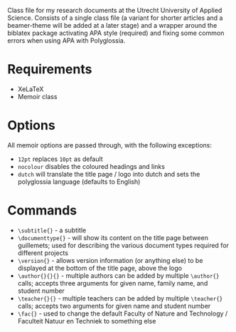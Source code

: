 Class file for my research documents at the Utrecht University of Applied Science. Consists of a single class file (a variant for shorter articles and a beamer-theme will be added at a later stage) and a wrapper around the biblatex package activating APA style (required) and fixing some common errors when using APA with Polyglossia. 

# Requirements
* XeLaTeX
* Memoir class

# Options
All memoir options are passed through, with the following exceptions:
* `12pt` replaces `10pt` as default
* `nocolour` disables the coloured headings and links
* `dutch` will translate the title page / logo into dutch and sets the polyglossia language (defaults to English)

# Commands
* `\subtitle{}` - a subtitle
* `\documenttype{}` - will show its content on the title page between guillemets; used for describing the various document types required for different projects
* `\version{}` - allows version information (or anything else) to be displayed at the bottom of the title page, above the logo
* `\author{}{}{}` - multiple authors can be added by multiple `\author{}` calls; accepts three arguments for given name, family name, and student number
* `\teacher{}{}` - multiple teachers can be added by multiple `\teacher{}` calls; accepts two arguments for given name and student number
* `\fac{}` - used to change the default Faculty of Nature and Technology / Faculteit Natuur en Techniek to something else


